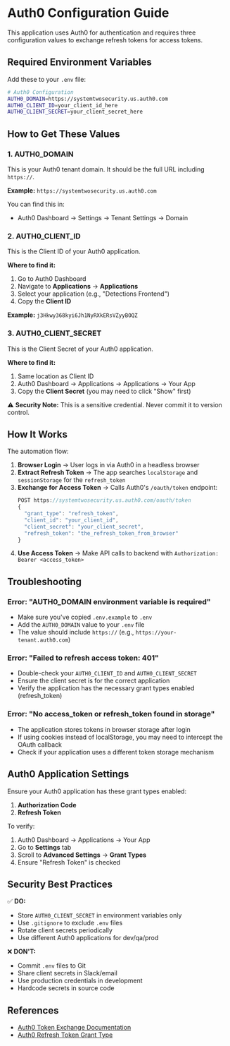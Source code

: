 # Auth0 Configuration Guide

This application uses Auth0 for authentication and requires three configuration values to exchange refresh tokens for access tokens.

## Required Environment Variables

Add these to your `.env` file:

```bash
# Auth0 Configuration
AUTH0_DOMAIN=https://systemtwosecurity.us.auth0.com
AUTH0_CLIENT_ID=your_client_id_here
AUTH0_CLIENT_SECRET=your_client_secret_here
```

## How to Get These Values

### 1. AUTH0_DOMAIN

This is your Auth0 tenant domain. It should be the full URL including `https://`.

**Example:** `https://systemtwosecurity.us.auth0.com`

You can find this in:
- Auth0 Dashboard → Settings → Tenant Settings → Domain

### 2. AUTH0_CLIENT_ID

This is the Client ID of your Auth0 application.

**Where to find it:**
1. Go to Auth0 Dashboard
2. Navigate to **Applications** → **Applications**
3. Select your application (e.g., "Detections Frontend")
4. Copy the **Client ID**

**Example:** `j3Hkwy368kyi6Jh1NyRXkERsVZyyBOQZ`

### 3. AUTH0_CLIENT_SECRET

This is the Client Secret of your Auth0 application.

**Where to find it:**
1. Same location as Client ID
2. Auth0 Dashboard → Applications → Applications → Your App
3. Copy the **Client Secret** (you may need to click "Show" first)

⚠️ **Security Note:** This is a sensitive credential. Never commit it to version control.

## How It Works

The automation flow:

1. **Browser Login** → User logs in via Auth0 in a headless browser
2. **Extract Refresh Token** → The app searches `localStorage` and `sessionStorage` for the `refresh_token`
3. **Exchange for Access Token** → Calls Auth0's `/oauth/token` endpoint:
   ```javascript
   POST https://systemtwosecurity.us.auth0.com/oauth/token
   {
     "grant_type": "refresh_token",
     "client_id": "your_client_id",
     "client_secret": "your_client_secret",
     "refresh_token": "the_refresh_token_from_browser"
   }
   ```
4. **Use Access Token** → Make API calls to backend with `Authorization: Bearer <access_token>`

## Troubleshooting

### Error: "AUTH0_DOMAIN environment variable is required"
- Make sure you've copied `.env.example` to `.env`
- Add the `AUTH0_DOMAIN` value to your `.env` file
- The value should include `https://` (e.g., `https://your-tenant.auth0.com`)

### Error: "Failed to refresh access token: 401"
- Double-check your `AUTH0_CLIENT_ID` and `AUTH0_CLIENT_SECRET`
- Ensure the client secret is for the correct application
- Verify the application has the necessary grant types enabled (refresh_token)

### Error: "No access_token or refresh_token found in storage"
- The application stores tokens in browser storage after login
- If using cookies instead of localStorage, you may need to intercept the OAuth callback
- Check if your application uses a different token storage mechanism

## Auth0 Application Settings

Ensure your Auth0 application has these grant types enabled:

1. **Authorization Code**
2. **Refresh Token**

To verify:
1. Auth0 Dashboard → Applications → Your App
2. Go to **Settings** tab
3. Scroll to **Advanced Settings** → **Grant Types**
4. Ensure "Refresh Token" is checked

## Security Best Practices

✅ **DO:**
- Store `AUTH0_CLIENT_SECRET` in environment variables only
- Use `.gitignore` to exclude `.env` files
- Rotate client secrets periodically
- Use different Auth0 applications for dev/qa/prod

❌ **DON'T:**
- Commit `.env` files to Git
- Share client secrets in Slack/email
- Use production credentials in development
- Hardcode secrets in source code

## References

- [Auth0 Token Exchange Documentation](https://auth0.com/docs/secure/tokens/refresh-tokens/use-refresh-tokens)
- [Auth0 Refresh Token Grant Type](https://auth0.com/docs/get-started/authentication-and-authorization-flow/refresh-token-grant)

